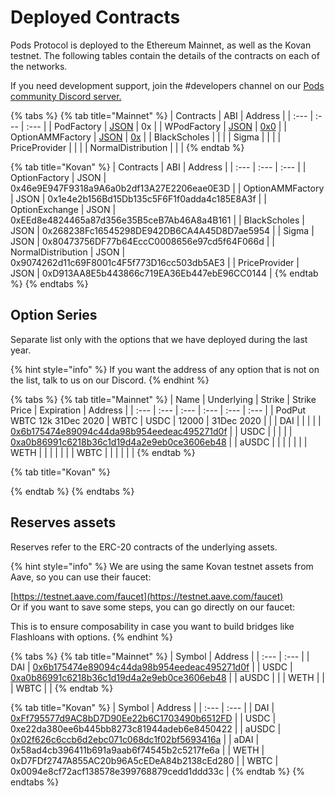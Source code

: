 # Deployed Contracts

Pods Protocol is deployed to the Ethereum Mainnet, as well as the Kovan testnet. The following tables contain the details of the contracts on each of the networks.

If you need development support, join the \#developers channel on our [Pods community Discord server.](https://discord.gg/Qf7utym)

{% tabs %}
{% tab title="Mainnet" %}
| Contracts | ABI | Address |
| :--- | :--- | :--- |
| PodFactory | [JSON]() | 0x |
| WPodFactory | [JSON]() | [0x0]() |
| OptionAMMFactory | [JSON]() | [0x]() |
| BlackScholes |  |  |
| Sigma |  |  |
| PriceProvider |  |  |
| NormalDistribution |  |  |
{% endtab %}

{% tab title="Kovan" %}
| Contracts | ABI | Address |
| :--- | :--- | :--- |
| OptionFactory | JSON | 0x46e9E947F9318a9A6a0b2df13A27E2206eae0E3D |
| OptionAMMFactory | JSON | 0x1e4e2b156Bd15Db135c5F6F1f0adda4c185E8A3f |
| OptionExchange | JSON | 0xEEd8e4824465a87d356e35B5ceB7Ab46A8a4B161 |
| BlackScholes | JSON | 0x268238Fc16545298DE942DB6CA4A45D8D7ae5954 |
| Sigma | JSON | 0x80473756DF77b64EccC0008656e97cd5f64F066d |
| NormalDistribution | JSON | 0x9074262d11c69F8001c4F5f773D16cc503db5AE3 |
| PriceProvider | JSON | 0xD913AA8E5b443866c719EA36Eb447ebE96CC0144 |
{% endtab %}
{% endtabs %}

## 

## Option Series

Separate list only with the options that we have deployed during the last year.

{% hint style="info" %}
If you want the address of any option that is not on the list, talk to us on our Discord. 
{% endhint %}

{% tabs %}
{% tab title="Mainnet" %}
| Name | Underlying | Strike  | Strike Price | Expiration | Address |
| :--- | :--- | :--- | :--- | :--- | :--- |
| PodPut  WBTC 12k 31Dec 2020 | WBTC | USDC | 12000 | 31Dec 2020 |  |
| DAI |  |  |  |  | [0x6b175474e89094c44da98b954eedeac495271d0f](https://etherscan.io/address/0x6b175474e89094c44da98b954eedeac495271d0f) |
| USDC |  |  |  |  | [0xa0b86991c6218b36c1d19d4a2e9eb0ce3606eb48](https://etherscan.io/address/0xa0b86991c6218b36c1d19d4a2e9eb0ce3606eb48) |
| aUSDC |  |  |  |  |  |
| WETH |  |  |  |  |  |
| WBTC |  |  |  |  |  |
{% endtab %}

{% tab title="Kovan" %}

{% endtab %}
{% endtabs %}

## Reserves assets

Reserves refer to the ERC-20 contracts of the underlying assets.

{% hint style="info" %}
We are using the same Kovan testnet assets from Aave, so you can use their faucet:

[https://testnet.aave.com/faucet](https://testnet.aave.com/faucet)  
Or if you want to save some steps, you can go directly on our faucet:

This is to ensure composability in case you want to build bridges like Flashloans with options.
{% endhint %}

{% tabs %}
{% tab title="Mainnet" %}
| Symbol | Address |
| :--- | :--- |
| DAI | [0x6b175474e89094c44da98b954eedeac495271d0f](https://etherscan.io/address/0x6b175474e89094c44da98b954eedeac495271d0f) |
| USDC | [0xa0b86991c6218b36c1d19d4a2e9eb0ce3606eb48](https://etherscan.io/address/0xa0b86991c6218b36c1d19d4a2e9eb0ce3606eb48) |
| aUSDC |  |
| WETH |  |
| WBTC |  |
{% endtab %}

{% tab title="Kovan" %}
| Symbol | Address |
| :--- | :--- |
| DAI | [0xFf795577d9AC8bD7D90Ee22b6C1703490b6512FD](https://kovan.etherscan.io/address/0xFf795577d9AC8bD7D90Ee22b6C1703490b6512FD) |
| USDC | 0xe22da380ee6b445bb8273c81944adeb6e8450422 |
| aUSDC | [0x02f626c6ccb6d2ebc071c068dc1f02bf5693416a](https://kovan.etherscan.io/address/0x02f626c6ccb6d2ebc071c068dc1f02bf5693416a) |
| aDAI | 0x58ad4cb396411b691a9aab6f74545b2c5217fe6a |
| WETH | 0xD7FDf2747A855AC20b96A5cEDeA84b2138cEd280 |
| WBTC | 0x0094e8cf72acf138578e399768879cedd1ddd33c |
{% endtab %}
{% endtabs %}

